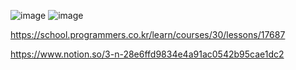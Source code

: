 ![image](https://user-images.githubusercontent.com/84365977/185741090-599f8dab-35c4-4467-af4e-cd2c9a5022e7.png)
![image](https://user-images.githubusercontent.com/84365977/185741099-a7d86813-5051-4c4a-9a5a-d19963b478a6.png)

https://school.programmers.co.kr/learn/courses/30/lessons/17687

https://www.notion.so/3-n-28e6ffd9834e4a91ac0542b95cae1dc2
